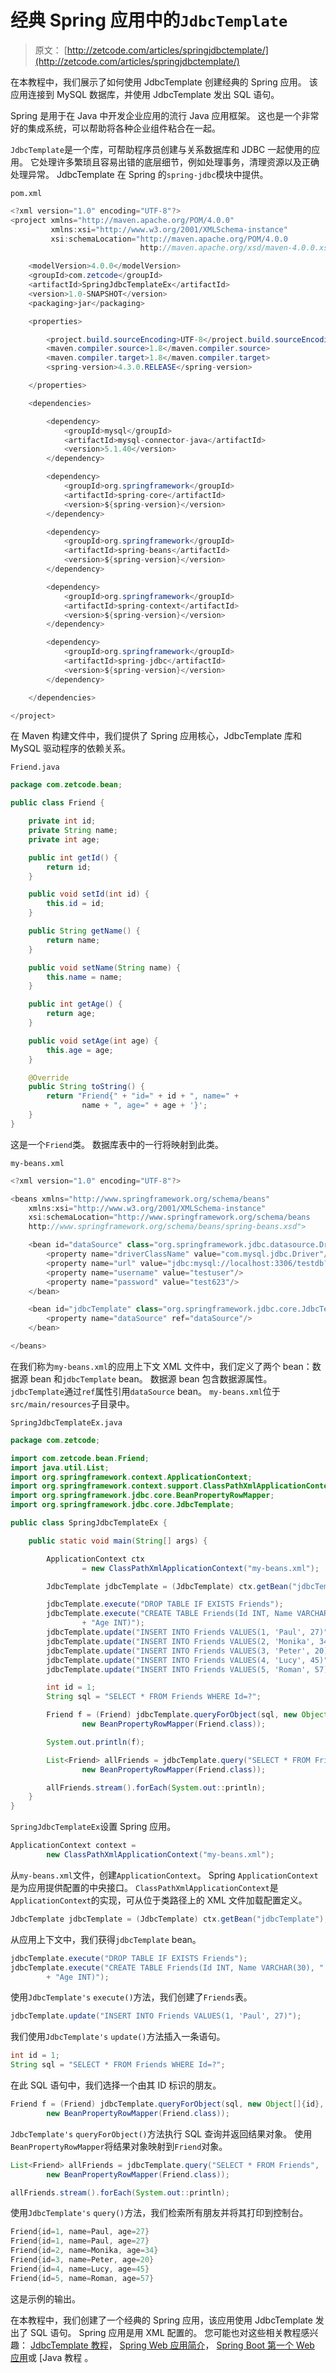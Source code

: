 # 经典 Spring 应用中的`JdbcTemplate`

> 原文： [http://zetcode.com/articles/springjdbctemplate/](http://zetcode.com/articles/springjdbctemplate/)

在本教程中，我们展示了如何使用 JdbcTemplate 创建经典的 Spring 应用。 该应用连接到 MySQL 数据库，并使用 JdbcTemplate 发出 SQL 语句。

Spring 是用于在 Java 中开发企业应用的流行 Java 应用框架。 这也是一个非常好的集成系统，可以帮助将各种企业组件粘合在一起。

`JdbcTemplate`是一个库，可帮助程序员创建与关系数据库和 JDBC 一起使用的应用。 它处理许多繁琐且容易出错的底层细节，例如处理事务，清理资源以及正确处理异常。 JdbcTemplate 在 Spring 的`spring-jdbc`模块中提供。

`pom.xml`

```java
<?xml version="1.0" encoding="UTF-8"?>
<project xmlns="http://maven.apache.org/POM/4.0.0" 
         xmlns:xsi="http://www.w3.org/2001/XMLSchema-instance" 
         xsi:schemaLocation="http://maven.apache.org/POM/4.0.0 
                             http://maven.apache.org/xsd/maven-4.0.0.xsd">

    <modelVersion>4.0.0</modelVersion>
    <groupId>com.zetcode</groupId>
    <artifactId>SpringJdbcTemplateEx</artifactId>
    <version>1.0-SNAPSHOT</version>
    <packaging>jar</packaging>

    <properties>

        <project.build.sourceEncoding>UTF-8</project.build.sourceEncoding>
        <maven.compiler.source>1.8</maven.compiler.source>
        <maven.compiler.target>1.8</maven.compiler.target>
        <spring-version>4.3.0.RELEASE</spring-version>

    </properties>

    <dependencies>

        <dependency>
            <groupId>mysql</groupId>
            <artifactId>mysql-connector-java</artifactId>
            <version>5.1.40</version>
        </dependency>        

        <dependency>
            <groupId>org.springframework</groupId>
            <artifactId>spring-core</artifactId>
            <version>${spring-version}</version>
        </dependency>

        <dependency>
            <groupId>org.springframework</groupId>
            <artifactId>spring-beans</artifactId>
            <version>${spring-version}</version>
        </dependency>

        <dependency>
            <groupId>org.springframework</groupId>
            <artifactId>spring-context</artifactId>
            <version>${spring-version}</version>
        </dependency>

        <dependency>
            <groupId>org.springframework</groupId>
            <artifactId>spring-jdbc</artifactId>
            <version>${spring-version}</version>
        </dependency>

    </dependencies>    

</project>

```

在 Maven 构建文件中，我们提供了 Spring 应用核心，JdbcTemplate 库和 MySQL 驱动程序的依赖关系。

`Friend.java`

```java
package com.zetcode.bean;

public class Friend {

    private int id;
    private String name;
    private int age;

    public int getId() {
        return id;
    }

    public void setId(int id) {
        this.id = id;
    }

    public String getName() {
        return name;
    }

    public void setName(String name) {
        this.name = name;
    }

    public int getAge() {
        return age;
    }

    public void setAge(int age) {
        this.age = age;
    }

    @Override
    public String toString() {
        return "Friend{" + "id=" + id + ", name=" + 
                name + ", age=" + age + '}';
    }
}

```

这是一个`Friend`类。 数据库表中的一行将映射到此类。

`my-beans.xml`

```java
<?xml version="1.0" encoding="UTF-8"?>

<beans xmlns="http://www.springframework.org/schema/beans"
    xmlns:xsi="http://www.w3.org/2001/XMLSchema-instance"
    xsi:schemaLocation="http://www.springframework.org/schema/beans
    http://www.springframework.org/schema/beans/spring-beans.xsd">

    <bean id="dataSource" class="org.springframework.jdbc.datasource.DriverManagerDataSource">
        <property name="driverClassName" value="com.mysql.jdbc.Driver"/>
        <property name="url" value="jdbc:mysql://localhost:3306/testdb?useSSL=false"/>
        <property name="username" value="testuser"/>
        <property name="password" value="test623"/>
    </bean>

    <bean id="jdbcTemplate" class="org.springframework.jdbc.core.JdbcTemplate">
        <property name="dataSource" ref="dataSource"/>
    </bean>    

</beans>

```

在我们称为`my-beans.xml`的应用上下文 XML 文件中，我们定义了两个 bean：数据源 bean 和`jdbcTemplate` bean。 数据源 bean 包含数据源属性。 `jdbcTemplate`通过`ref`属性引用`dataSource` bean。 `my-beans.xml`位于`src/main/resources`子目录中。

`SpringJdbcTemplateEx.java`

```java
package com.zetcode;

import com.zetcode.bean.Friend;
import java.util.List;
import org.springframework.context.ApplicationContext;
import org.springframework.context.support.ClassPathXmlApplicationContext;
import org.springframework.jdbc.core.BeanPropertyRowMapper;
import org.springframework.jdbc.core.JdbcTemplate;

public class SpringJdbcTemplateEx {

    public static void main(String[] args) {

        ApplicationContext ctx
                = new ClassPathXmlApplicationContext("my-beans.xml");

        JdbcTemplate jdbcTemplate = (JdbcTemplate) ctx.getBean("jdbcTemplate");

        jdbcTemplate.execute("DROP TABLE IF EXISTS Friends");
        jdbcTemplate.execute("CREATE TABLE Friends(Id INT, Name VARCHAR(30), "
                + "Age INT)");
        jdbcTemplate.update("INSERT INTO Friends VALUES(1, 'Paul', 27)");
        jdbcTemplate.update("INSERT INTO Friends VALUES(2, 'Monika', 34)");
        jdbcTemplate.update("INSERT INTO Friends VALUES(3, 'Peter', 20)");
        jdbcTemplate.update("INSERT INTO Friends VALUES(4, 'Lucy', 45)");
        jdbcTemplate.update("INSERT INTO Friends VALUES(5, 'Roman', 57)");

        int id = 1;
        String sql = "SELECT * FROM Friends WHERE Id=?";

        Friend f = (Friend) jdbcTemplate.queryForObject(sql, new Object[]{id},
                new BeanPropertyRowMapper(Friend.class));

        System.out.println(f);

        List<Friend> allFriends = jdbcTemplate.query("SELECT * FROM Friends",
                new BeanPropertyRowMapper(Friend.class));

        allFriends.stream().forEach(System.out::println);
    }
}

```

`SpringJdbcTemplateEx`设置 Spring 应用。

```java
ApplicationContext context = 
        new ClassPathXmlApplicationContext("my-beans.xml");

```

从`my-beans.xml`文件，创建`ApplicationContext`。 Spring `ApplicationContext`是为应用提供配置的中央接口。 `ClassPathXmlApplicationContext`是`ApplicationContext`的实现，可从位于类路径上的 XML 文件加载配置定义。

```java
JdbcTemplate jdbcTemplate = (JdbcTemplate) ctx.getBean("jdbcTemplate");

```

从应用上下文中，我们获得`jdbcTemplate` bean。

```java
jdbcTemplate.execute("DROP TABLE IF EXISTS Friends");
jdbcTemplate.execute("CREATE TABLE Friends(Id INT, Name VARCHAR(30), "
        + "Age INT)");

```

使用`JdbcTemplate's` `execute()`方法，我们创建了`Friends`表。

```java
jdbcTemplate.update("INSERT INTO Friends VALUES(1, 'Paul', 27)");

```

我们使用`JdbcTemplate's` `update()`方法插入一条语句。

```java
int id = 1;
String sql = "SELECT * FROM Friends WHERE Id=?";

```

在此 SQL 语句中，我们选择一个由其 ID 标识的朋友。

```java
Friend f = (Friend) jdbcTemplate.queryForObject(sql, new Object[]{id},
        new BeanPropertyRowMapper(Friend.class));

```

`JdbcTemplate's` `queryForObject()`方法执行 SQL 查询并返回结果对象。 使用`BeanPropertyRowMapper`将结果对象映射到`Friend`对象。

```java
List<Friend> allFriends = jdbcTemplate.query("SELECT * FROM Friends",
        new BeanPropertyRowMapper(Friend.class));

allFriends.stream().forEach(System.out::println);

```

使用`JdbcTemplate's` `query()`方法，我们检索所有朋友并将其打印到控制台。

```java
Friend{id=1, name=Paul, age=27}
Friend{id=1, name=Paul, age=27}
Friend{id=2, name=Monika, age=34}
Friend{id=3, name=Peter, age=20}
Friend{id=4, name=Lucy, age=45}
Friend{id=5, name=Roman, age=57}

```

这是示例的输出。

在本教程中，我们创建了一个经典的 Spring 应用，该应用使用 JdbcTemplate 发出了 SQL 语句。 Spring 应用是用 XML 配置的。 您可能也对这些相关教程感兴趣： [JdbcTemplate 教程](/db/jdbctemplate/)， [Spring Web 应用简介](/articles/springwebfirst/)， [Spring Boot 第一个 Web 应用](/articles/springbootwebfirst/)或 [Java 教程[](/lang/java/) 。